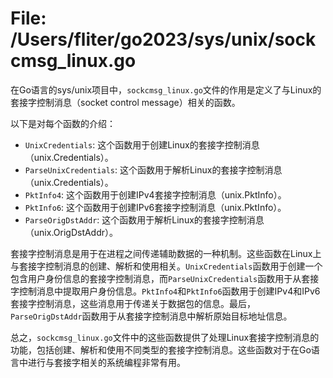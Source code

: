 # File: /Users/fliter/go2023/sys/unix/sockcmsg_linux.go

在Go语言的sys/unix项目中，`sockcmsg_linux.go`文件的作用是定义了与Linux的套接字控制消息（socket control message）相关的函数。

以下是对每个函数的介绍：

- `UnixCredentials`: 这个函数用于创建Linux的套接字控制消息（unix.Credentials）。
- `ParseUnixCredentials`: 这个函数用于解析Linux的套接字控制消息（unix.Credentials）。
- `PktInfo4`: 这个函数用于创建IPv4套接字控制消息（unix.PktInfo）。
- `PktInfo6`: 这个函数用于创建IPv6套接字控制消息（unix.PktInfo）。
- `ParseOrigDstAddr`: 这个函数用于解析Linux的套接字控制消息（unix.OrigDstAddr）。

套接字控制消息是用于在进程之间传递辅助数据的一种机制。这些函数在Linux上与套接字控制消息的创建、解析和使用相关。`UnixCredentials`函数用于创建一个包含用户身份信息的套接字控制消息，而`ParseUnixCredentials`函数用于从套接字控制消息中提取用户身份信息。`PktInfo4`和`PktInfo6`函数用于创建IPv4和IPv6套接字控制消息，这些消息用于传递关于数据包的信息。最后，`ParseOrigDstAddr`函数用于从套接字控制消息中解析原始目标地址信息。

总之，`sockcmsg_linux.go`文件中的这些函数提供了处理Linux套接字控制消息的功能，包括创建、解析和使用不同类型的套接字控制消息。这些函数对于在Go语言中进行与套接字相关的系统编程非常有用。

